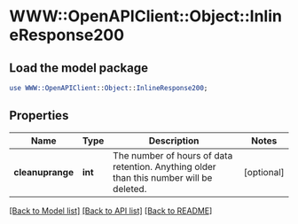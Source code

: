 # WWW::OpenAPIClient::Object::InlineResponse200

## Load the model package
```perl
use WWW::OpenAPIClient::Object::InlineResponse200;
```

## Properties
Name | Type | Description | Notes
------------ | ------------- | ------------- | -------------
**cleanuprange** | **int** | The number of hours of data retention. Anything older than this number will be deleted. | [optional] 

[[Back to Model list]](../README.md#documentation-for-models) [[Back to API list]](../README.md#documentation-for-api-endpoints) [[Back to README]](../README.md)


